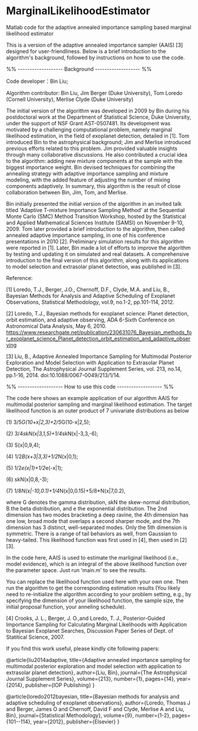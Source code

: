 # MarginalLikelihoodEstimator
Matlab code for the adaptive annealed importance sampling based marginal likelihood estimator

This is a version of the adaptive annealed importance sampler (AAIS) [3] designed for user-friendliness. Below is a brief introduction to the algorithm's background, followed by instructions on how to use the code.

%% -------------------  Background ------------------- %%

Code developer：Bin Liu;   

Algorithm contributor: Bin Liu, Jim Berger (Duke University), Tom Loredo (Cornell University), Merlise Clyde (Duke University)

The initial version of the algorithm was developed in 2009 by Bin during his postdoctoral work at the Department of Statistical Science, Duke University, under the support of NSF Grant AST-0507481. Its development was motivated by a challenging computational problem, namely marginal likelihood estimation, in the field of exoplanet detection, detailed in [1]. Tom introduced Bin to the astrophysical background; Jim and Merlise introduced previous efforts related to this problem. Jim provided valuable insights through many collaborative discussions. He also contributed a crucial idea to the algorithm: adding new mixture components at the sample with the biggest importance weight. Bin devised techniques for combining the annealing strategy with adaptive importance sampling and mixture modeling, with the added feature of adjusting the number of mixing components adaptively. In summary, this algorithm is the result of close collaboration between Bin, Jim, Tom, and Merlise.

Bin initially presented the initial version of the algorithm in an invited talk titled 'Adaptive T-mixture Importance Sampling Method' at the Sequential Monte Carlo (SMC) Method Transition Workshop, hosted by the Statistical and Applied Mathematical Sciences Institute (SAMSI) on November 9-10, 2009. Tom later provided a brief introduction to the algorithm, then called annealed adaptive importance sampling, in one of his conference presentations in 2010 [2]. Preliminary simulation results for this algorithm were reported in [1]. Later, Bin made a lot of efforts to improve the algorithm by testing and updating it on simulated and real datasets. A comprehensive introduction to the final version of this algorithm, along with its applications to model selection and extrasolar planet detection, was published in [3].

Reference:

[1] Loredo, T.J., Berger, J.O., Chernoff, D.F., Clyde, M.A. and Liu, B., Bayesian Methods for Analysis and Adaptive Scheduling of Exoplanet Observations, Statistical Methodology, vol.9, no.1-2, pp.101-114, 2012. 

[2] Loredo, T.J., Bayesian methods for exoplanet science: Planet detection, orbit estimation, and adaptive observing, ADA 6-Sixth Conference on Astronomical Data Analysis, May 6, 2010. https://www.researchgate.net/publication/230631076_Bayesian_methods_for_exoplanet_science_Planet_detection_orbit_estimation_and_adaptive_observing

[3]  Liu, B., Adaptive Annealed Importance Sampling for Multimodal Posterior Exploration and Model Selection with Application to Extrasolar Planet Detection, The Astrophysical Journal Supplement Series, vol. 213, no.14, pp.1-16, 2014. doi:10.1088/0067-0049/213/1/14.

%% -------------------  How to use this code ------------------- %%

The code here shows an example application of our algorithm AAIS for multimodal posterior sampling and marginal likelihood estimation.
The target likelihood function is an outer product of 7 univariate distributions as below

(1) 3/5*G(10+x|2,3)+2/5*G(10-x|2,5);

(2) 3/4*skN(x|3,1,5)+1/4*skN(x|-3,3,-6);

(3) S(x|0,9,4);

(4) 1/2*B(x+3|3,3)+1/2*N(x|0,1);

(5) 1/2*e(x|1)+1/2*e(-x|1);

(6) skN(x|0,8,-3);

(7) 1/8*N(x|-10,0.1)+1/4*N(x|0,0.15)+5/8*N(x|7,0.2),

where G denotes the gamma distribution, skN the skew-normal distribution, B the beta distribution, and e the exponential distribution. The 2nd dimension has two modes bracketing a deep ravine, the 4th dimension has one low, broad mode that overlaps a second sharper mode, and the 7th dimension has 3 distinct, well-separated modes. Only the 5th dimension is symmetric. There is a range of tail behaviors as well, from Gaussian to heavy-tailed. This likelihood function was first used in [4], then used in [2][3].

In the code here, AAIS is used to estimate the marliginal likelihood (i.e., model evidence), which is an integral of the above likelihood function over the parameter space.  Just run 'main.m' to see the results.

You can replace the likelihood function used here with your own one. Then run the algorithm to get the corresponding estimation results (You likely need to re-initialize the algorithm according to your problem setting, e.g., by specifying the dimension of your likelihood function, the sample size, the initial proposal function, your anneling schedule). 

[4] Crooks, J. L., Berger, J. O.,and Loredo, T. J., Posterior-Guided Importance Sampling for Calculating Marginal Likelihoods with Application to Bayesian Exoplanet Searches, Discussion Paper Series of Dept. of Statitical Science, 2007.

If you find this work useful, please kindly cite following papers:

@article{liu2014adaptive,
  title={Adaptive annealed importance sampling for multimodal posterior exploration and model selection with application to extrasolar planet detection},
  author={Liu, Bin},
  journal={The Astrophysical Journal Supplement Series},
  volume={213},
  number={1},
  pages={14},
  year={2014},
  publisher={IOP Publishing}
}

@article{loredo2012bayesian,
  title={Bayesian methods for analysis and adaptive scheduling of exoplanet observations},
  author={Loredo, Thomas J and Berger, James O and Chernoff, David F and Clyde, Merlise A and Liu, Bin},
  journal={Statistical Methodology},
  volume={9},
  number={1-2},
  pages={101--114},
  year={2012},
  publisher={Elsevier}
}
